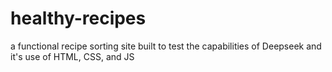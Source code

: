 # healthy-recipes
a functional recipe sorting site built to test the capabilities of Deepseek and it's use of HTML, CSS, and JS
